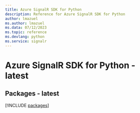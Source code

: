 ```yaml
---
title: Azure SignalR SDK for Python
description: Reference for Azure SignalR SDK for Python
author: lmazuel
ms.author: lmazuel
ms.data: 07/12/2023
ms.topic: reference
ms.devlang: python
ms.service: signalr
---
```

# Azure SignalR SDK for Python - latest
## Packages - latest
[!INCLUDE [packages](signalr-index.md)]